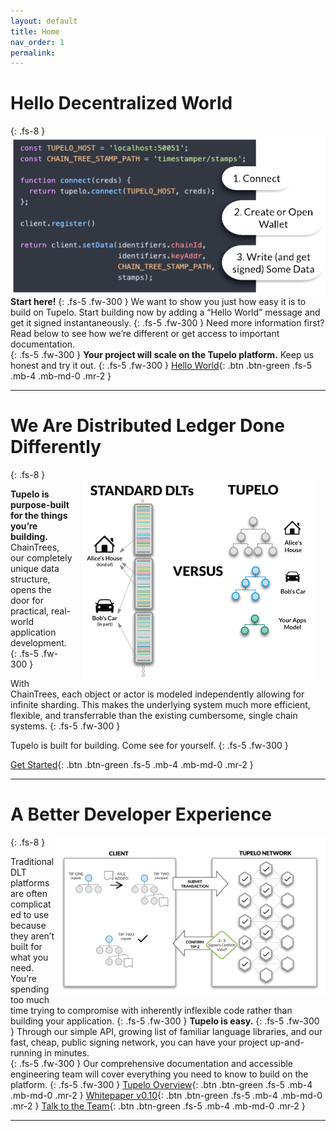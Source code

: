 ```yaml
---
layout: default
title: Home
nav_order: 1
permalink:
---
```


# Hello Decentralized World
{: .fs-8 }
<img style="float: right;" src="assets/images/code_sample.png">

**Start here!**
{: .fs-5 .fw-300 }
We want to show you just how easy it is to build on Tupelo.
Start building now by adding a “Hello World” message and get it signed instantaneously.
{: .fs-5 .fw-300 }
Need more information first?  
Read below to see how we’re different or get access to important documentation.  
{: .fs-5 .fw-300 }
**Your project will scale on the Tupelo platform.**  Keep us honest and try it out.
{: .fs-5 .fw-300 }
[Hello World](/tutorials/hello_world){: .btn .btn-green .fs-5 .mb-4 .mb-md-0 .mr-2 }

***

# We Are Distributed Ledger Done Differently
{: .fs-8 }
<img style="float: right; width:375px;height:320px; padding: 15px;" src="assets/images/howistupelodifferent.png">

**Tupelo is purpose-built for the things you’re building.**
ChainTrees, our completely unique data structure, opens the door for practical,
real-world application development.
{: .fs-5 .fw-300 }

With ChainTrees, each object or actor is modeled independently allowing for
infinite sharding. This makes the underlying system much more efficient,
flexible, and transferrable than the existing cumbersome, single chain systems.
{: .fs-5 .fw-300 }

Tupelo is built for building. Come see for yourself.
{: .fs-5 .fw-300 }

[Get Started](/tutorials/hello_world){: .btn .btn-green .fs-5 .mb-4 .mb-md-0 .mr-2 }

***

# A Better Developer Experience
{: .fs-8 }
<img style="float: right; width:430;height:253px; padding: 5;" src="assets/images/litepaper-illustration4.png">

Traditional DLT platforms are often complicated to use because they aren’t built
for what you need. You’re spending too much time trying to compromise with
inherently inflexible code rather than building your application.
{: .fs-5 .fw-300 }
**Tupelo is easy.**
{: .fs-5 .fw-300 }
Through our simple API, growing list of familiar language libraries, and our
fast, cheap, public signing network, you can have your project up-and-running
in minutes.  
{: .fs-5 .fw-300 }
Our comprehensive documentation and accessible engineering team will cover
everything you need to know to build on the platform.
{: .fs-5 .fw-300 }
[Tupelo Overview](docs/litepaper){: .btn .btn-green .fs-5 .mb-4 .mb-md-0 .mr-2 }
[Whitepaper v0.10](docs/whitepaper){: .btn .btn-green .fs-5 .mb-4 .mb-md-0 .mr-2 }
[Talk to the Team](https://t.me/joinchat/IhpojEWjbW9Y7_H81Y7rAA){: .btn .btn-green .fs-5 .mb-4 .mb-md-0 .mr-2 }

***
